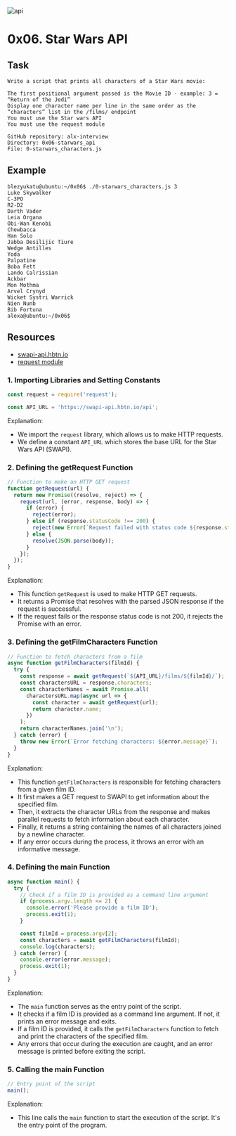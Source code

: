 ![api](https://th.bing.com/th/id/OIP.LyZElmzYJHV9_DCgiR4HGQHaEG?rs=1&pid=ImgDetMain)
# 0x06. Star Wars API
## Task
    Write a script that prints all characters of a Star Wars movie:

    The first positional argument passed is the Movie ID - example: 3 = “Return of the Jedi”
    Display one character name per line in the same order as the “characters” list in the /films/ endpoint
    You must use the Star wars API
    You must use the request module

    GitHub repository: alx-interview
    Directory: 0x06-starwars_api
    File: 0-starwars_characters.js

## Example
    blezyukatu@ubuntu:~/0x06$ ./0-starwars_characters.js 3
    Luke Skywalker
    C-3PO
    R2-D2
    Darth Vader
    Leia Organa
    Obi-Wan Kenobi
    Chewbacca
    Han Solo
    Jabba Desilijic Tiure
    Wedge Antilles
    Yoda
    Palpatine
    Boba Fett
    Lando Calrissian
    Ackbar
    Mon Mothma
    Arvel Crynyd
    Wicket Systri Warrick
    Nien Nunb
    Bib Fortuna
    alexa@ubuntu:~/0x06$ 

## Resources
- [swapi-api.hbtn.io](https://swapi-api.hbtn.io/)    
- [request module](https://github.com/request/request)  


### 1. Importing Libraries and Setting Constants
```javascript
const request = require('request');

const API_URL = 'https://swapi-api.hbtn.io/api';
```
Explanation:
- We import the `request` library, which allows us to make HTTP requests.
- We define a constant `API_URL` which stores the base URL for the Star Wars API (SWAPI).

### 2. Defining the getRequest Function
```javascript
// Function to make an HTTP GET request
function getRequest(url) {
  return new Promise((resolve, reject) => {
    request(url, (error, response, body) => {
      if (error) {
        reject(error);
      } else if (response.statusCode !== 200) {
        reject(new Error(`Request failed with status code ${response.statusCode}`));
      } else {
        resolve(JSON.parse(body));
      }
    });
  });
}
```
Explanation:
- This function `getRequest` is used to make HTTP GET requests.
- It returns a Promise that resolves with the parsed JSON response if the request is successful.
- If the request fails or the response status code is not 200, it rejects the Promise with an error.

### 3. Defining the getFilmCharacters Function
```javascript
// Function to fetch characters from a film
async function getFilmCharacters(filmId) {
  try {
    const response = await getRequest(`${API_URL}/films/${filmId}/`);
    const charactersURL = response.characters;
    const characterNames = await Promise.all(
      charactersURL.map(async url => {
        const character = await getRequest(url);
        return character.name;
      })
    );
    return characterNames.join('\n');
  } catch (error) {
    throw new Error(`Error fetching characters: ${error.message}`);
  }
}
```
Explanation:
- This function `getFilmCharacters` is responsible for fetching characters from a given film ID.
- It first makes a GET request to SWAPI to get information about the specified film.
- Then, it extracts the character URLs from the response and makes parallel requests to fetch information about each character.
- Finally, it returns a string containing the names of all characters joined by a newline character.
- If any error occurs during the process, it throws an error with an informative message.

### 4. Defining the main Function
```javascript
async function main() {
  try {
    // Check if a film ID is provided as a command line argument
    if (process.argv.length <= 2) {
      console.error('Please provide a film ID');
      process.exit(1);
    }

    const filmId = process.argv[2];
    const characters = await getFilmCharacters(filmId);
    console.log(characters);
  } catch (error) {
    console.error(error.message);
    process.exit(1);
  }
}
```
Explanation:
- The `main` function serves as the entry point of the script.
- It checks if a film ID is provided as a command line argument. If not, it prints an error message and exits.
- If a film ID is provided, it calls the `getFilmCharacters` function to fetch and print the characters of the specified film.
- Any errors that occur during the execution are caught, and an error message is printed before exiting the script.

### 5. Calling the main Function
```javascript
// Entry point of the script
main();
```
Explanation:
- This line calls the `main` function to start the execution of the script. It's the entry point of the program.
